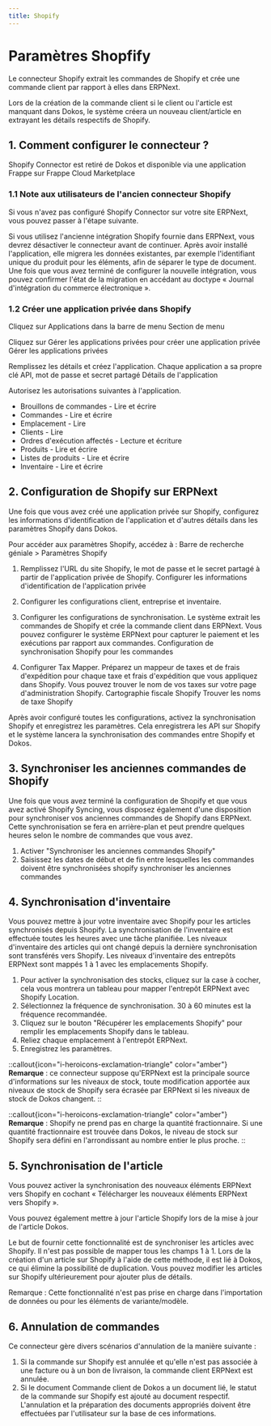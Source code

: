 ```yaml
---
title: Shopify
---
```


# Paramètres Shopfify

Le connecteur Shopify extrait les commandes de Shopify et crée une commande client par rapport à elles dans ERPNext.

Lors de la création de la commande client si le client ou l'article est manquant dans Dokos, le système créera un nouveau client/article en extrayant les détails respectifs de Shopify.

## 1. Comment configurer le connecteur ?

Shopify Connector est retiré de Dokos et disponible via une application Frappe sur Frappe Cloud Marketplace

### 1.1 Note aux utilisateurs de l'ancien connecteur Shopify 

Si vous n'avez pas configuré Shopify Connector sur votre site ERPNext, vous pouvez passer à l'étape suivante.

Si vous utilisez l'ancienne intégration Shopify fournie dans ERPNext, vous devrez désactiver le connecteur avant de continuer. Après avoir installé l'application, elle migrera les données existantes, par exemple l'identifiant unique du produit pour les éléments, afin de séparer le type de document. Une fois que vous avez terminé de configurer la nouvelle intégration, vous pouvez confirmer l'état de la migration en accédant au doctype « Journal d'intégration du commerce électronique ».

### 1.2 Créer une application privée dans Shopify

Cliquez sur Applications dans la barre de menu Section de menu

Cliquez sur Gérer les applications privées pour créer une application privée Gérer les applications privées

Remplissez les détails et créez l'application. Chaque application a sa propre clé API, mot de passe et secret partagé Détails de l'application

Autorisez les autorisations suivantes à l'application.

- Brouillons de commandes - Lire et écrire
- Commandes - Lire et écrire
- Emplacement - Lire
- Clients - Lire
- Ordres d'exécution affectés - Lecture et écriture
- Produits - Lire et écrire
- Listes de produits - Lire et écrire
- Inventaire - Lire et écrire

## 2. Configuration de Shopify sur ERPNext

Une fois que vous avez créé une application privée sur Shopify, configurez les informations d'identification de l'application et d'autres détails dans les paramètres Shopify dans Dokos.

Pour accéder aux paramètres Shopify, accédez à : Barre de recherche géniale > Paramètres Shopify

1. Remplissez l'URL du site Shopify, le mot de passe et le secret partagé à partir de l'application privée de Shopify. Configurer les informations d'identification de l'application privée

2. Configurer les configurations client, entreprise et inventaire.

3. Configurer les configurations de synchronisation. Le système extrait les commandes de Shopify et crée la commande client dans ERPNext. Vous pouvez configurer le système ERPNext pour capturer le paiement et les exécutions par rapport aux commandes. Configuration de synchronisation Shopify pour les commandes

4. Configurer Tax Mapper. Préparez un mappeur de taxes et de frais d'expédition pour chaque taxe et frais d'expédition que vous appliquez dans Shopify. Vous pouvez trouver le nom de vos taxes sur votre page d'administration Shopify. Cartographie fiscale Shopify Trouver les noms de taxe Shopify

Après avoir configuré toutes les configurations, activez la synchronisation Shopify et enregistrez les paramètres. Cela enregistrera les API sur Shopify et le système lancera la synchronisation des commandes entre Shopify et Dokos.

## 3. Synchroniser les anciennes commandes de Shopify

Une fois que vous avez terminé la configuration de Shopify et que vous avez activé Shopify Syncing, vous disposez également d'une disposition pour synchroniser vos anciennes commandes de Shopify dans ERPNext. Cette synchronisation se fera en arrière-plan et peut prendre quelques heures selon le nombre de commandes que vous avez.

1. Activer "Synchroniser les anciennes commandes Shopify"
2. Saisissez les dates de début et de fin entre lesquelles les commandes doivent être synchronisées shopify synchroniser les anciennes commandes

## 4. Synchronisation d'inventaire

Vous pouvez mettre à jour votre inventaire avec Shopify pour les articles synchronisés depuis Shopify. La synchronisation de l'inventaire est effectuée toutes les heures avec une tâche planifiée. Les niveaux d'inventaire des articles qui ont changé depuis la dernière synchronisation sont transférés vers Shopify. Les niveaux d'inventaire des entrepôts ERPNext sont mappés 1 à 1 avec les emplacements Shopify.

1. Pour activer la synchronisation des stocks, cliquez sur la case à cocher, cela vous montrera un tableau pour mapper l'entrepôt ERPNext avec Shopify Location.
2. Sélectionnez la fréquence de synchronisation. 30 à 60 minutes est la fréquence recommandée.
3. Cliquez sur le bouton "Récupérer les emplacements Shopify" pour remplir les emplacements Shopify dans le tableau.
4. Reliez chaque emplacement à l'entrepôt ERPNext.
5. Enregistrez les paramètres.


::callout{icon="i-heroicons-exclamation-triangle" color="amber"}
**Remarque** : ce connecteur suppose qu'ERPNext est la principale source d'informations sur les niveaux de stock, toute modification apportée aux niveaux de stock de Shopify sera écrasée par ERPNext si les niveaux de stock de Dokos changent.
::

::callout{icon="i-heroicons-exclamation-triangle" color="amber"}
**Remarque** : Shopify ne prend pas en charge la quantité fractionnaire. Si une quantité fractionnaire est trouvée dans Dokos, le niveau de stock sur Shopify sera défini en l'arrondissant au nombre entier le plus proche.
::


## 5. Synchronisation de l'article 

Vous pouvez activer la synchronisation des nouveaux éléments ERPNext vers Shopify en cochant « Télécharger les nouveaux éléments ERPNext vers Shopify ».

Vous pouvez également mettre à jour l'article Shopify lors de la mise à jour de l'article Dokos.

Le but de fournir cette fonctionnalité est de synchroniser les articles avec Shopify. Il n'est pas possible de mapper tous les champs 1 à 1. Lors de la création d'un article sur Shopify à l'aide de cette méthode, il est lié à Dokos, ce qui élimine la possibilité de duplication. Vous pouvez modifier les articles sur Shopify ultérieurement pour ajouter plus de détails.

Remarque : Cette fonctionnalité n'est pas prise en charge dans l'importation de données ou pour les éléments de variante/modèle.

## 6. Annulation de commandes

Ce connecteur gère divers scénarios d'annulation de la manière suivante :

1. Si la commande sur Shopify est annulée et qu'elle n'est pas associée à une facture ou à un bon de livraison, la commande client ERPNext est annulée.
2. Si le document Commande client de Dokos a un document lié, le statut de la commande sur Shopify est ajouté au document respectif. L'annulation et la préparation des documents appropriés doivent être effectuées par l'utilisateur sur la base de ces informations.
